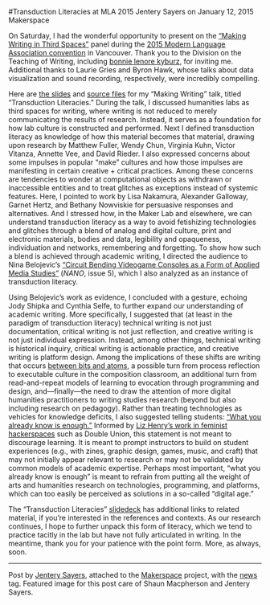 #Transduction Literacies at MLA 2015
Jentery Sayers on January 12, 2015   Makerspace 
<p>On Saturday, I had the wonderful opportunity to present on the <a title="learn more " href="http://www.mla.org/program_details?prog_id=490&amp;year=2015" target="_blank">&#8220;Making Writing in Third Spaces&#8221;</a> panel during the <a title="learn more" href="https://twitter.com/hashtag/mla15?f=realtime&amp;src=hash" target="_blank">2015 Modern Language Association convention</a> in Vancouver. Thank you to the Division on the Teaching of Writing, including <a title="learn more" href="http://bonnielenorekyburz.com/" target="_blank">bonnie lenore kyburz</a>, for inviting me. Additional thanks to Laurie Gries and Byron Hawk, whose talks about data visualization and sound recording, respectively, were incredibly compelling.</p>
<p>Here are <a title="learn more" href="http://jentery.github.io/transduction/#/title" target="_blank">the slides</a> and <a title="learn more" href="https://github.com/jentery/transduction/tree/gh-pages" target="_blank">source files</a> for my &#8220;Making Writing&#8221; talk, titled &#8220;Transduction Literacies.&#8221; During the talk, I discussed humanities labs as third spaces for writing, where writing is not reduced to merely communicating the results of research. Instead, it serves as a foundation for how lab culture is constructed and performed. Next <span class="pullquote">I defined transduction literacy as knowledge of how this material becomes that material</span>, drawing upon research by Matthew Fuller, Wendy Chun, Virginia Kuhn, Victor Vitanza, Annette Vee, and David Rieder. I also expressed concerns about some impulses in popular &#8220;make&#8221; cultures and how those impulses are manifesting in certain creative + critical practices. Among these concerns are tendencies to wonder at computational objects as withdrawn or inaccessible entities and to treat glitches as exceptions instead of systemic features. Here, I pointed to work by Lisa Nakamura, Alexander Galloway, Garnet Hertz, and Bethany Nowviskie for persuasive responses and alternatives. And I stressed how, in the Maker Lab and elsewhere, we can understand transduction literacy as a way to avoid fetishizing technologies and glitches through a blend of analog and digital culture, print and electronic materials, bodies and data, legibility and opaqueness, individuation and networks, remembering and forgetting. To show how such a blend is achieved through academic writing, I directed the audience to Nina Belojevic&#8217;s <a title="learn more" href="http://www.nanocrit.com/issues/5/circuit-bending-videogame-consoles-form-applied-media-studies" target="_blank">&#8220;Circuit Bending Videogame Consoles as a Form of Applied Media Studies&#8221;</a> (<em>NANO</em>, issue 5), which I also analyzed as an instance of transduction literacy.</p>
<p>Using Belojevic&#8217;s work as evidence, I concluded with a gesture, echoing Jody Shipka and Cynthia Selfe, to further expand our understanding of academic writing. More specifically, I suggested that (at least in the paradigm of transduction literacy) technical writing is not just documentation, critical writing is not just reflection, and creative writing is not just individual expression. Instead, among other things, <span class="pullquote">technical writing is historical inquiry, critical writing is actionable practice, and creative writing is platform design.</span> Among the implications of these shifts are writing that occurs <a title="learn more" href="http://highlowtech.org/" target="_blank">between bits and atoms</a>, a possible turn from process reflection to executable culture in the composition classroom, an additional turn from read-and-repeat models of learning to evocation through programming and design, and&#8212;finally&#8212;the need to draw the attention of more digital humanities practitioners to writing studies research (beyond but also including research on pedagogy). Rather than treating technologies as vehicles for knowledge deficits, I also suggested telling students: <a href="http://jentery.github.io/transduction/#/enough" target="_blank">&#8220;What you already know is enough.&#8221;</a> Informed by <a title="learn more" href="https://modelviewculture.com/pieces/the-rise-of-feminist-hackerspaces-and-how-to-make-your-own" target="_blank">Liz Henry&#8217;s work in feminist hackerspaces</a> such as Double Union, this statement is not meant to discourage learning. It is meant to prompt instructors to build on student experiences (e.g., with zines, graphic design, games, music, and craft) that may not initially appear relevant to research or may not be validated by common models of academic expertise. Perhaps most important, &#8220;what you already know is enough&#8221; is meant to refrain from putting all the weight of arts and humanities research on technologies, programming, and platforms, which can too easily be perceived as solutions in a so-called &#8220;digital age.&#8221;</p>
<p>The &#8220;Transduction Literacies&#8221; <a title="learn more" href="http://jentery.github.io/transduction/#/title" target="_blank">slidedeck</a> has additional links to related material, if you&#8217;re interested in the references and contexts. As our research continues, I hope to further unpack this form of literacy, which we tend to practice tacitly in the lab but have not fully articulated in writing. In the meantime, thank you for your patience with the point form. More, as always, soon.</p>
<hr />
<p>Post by <a title="learn more" href="http://maker.uvic.ca/author/admin/">Jentery Sayers</a>, attached to the <a title="learn more" href="http://maker.uvic.ca/category/makerspace/">Makerspace</a> project, with the <a title="learn more" href="http://maker.uvic.ca/tag/news/">news</a> tag. Featured image for this post care of Shaun Macpherson and Jentery Sayers.</p>
